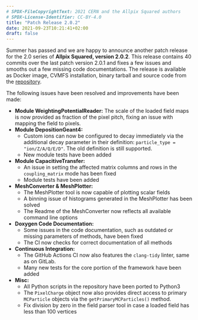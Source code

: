 ```yaml
---
# SPDX-FileCopyrightText: 2021 CERN and the Allpix Squared authors
# SPDX-License-Identifier: CC-BY-4.0
title: "Patch Release 2.0.2"
date: 2021-09-23T10:21:41+02:00
draft: false
---
```


Summer has passed and we are happy to announce another patch release for the 2.0 series of **Allpix Squared, version 2.0.2**.
This release contains 40 commits over the last patch version 2.0.1 and fixes a few issues and smooths out a few missing code documentations.
The release is available as Docker image, CVMFS installation, binary tarball and source code from the [repository](https://gitlab.cern.ch/allpix-squared/allpix-squared/).

The following issues have been resolved and improvements have been made:
<!--more-->

* **Module WeightingPotentialReader:** The scale of the loaded field maps is now provided as fraction of the pixel pitch, fixing an issue with mapping the field to pixels.
* **Module DepositionGeant4:**
   * Custom ions can now be configured to decay immediately via the additional decay parameter in their definition: `particle_type = "ion/Z/A/Q/E/D"`. The old definition is still supported.
   * New module tests have been added
* **Module CapacitiveTransfer:**
   * An issue in setting the affected matrix columns and rows in the `coupling_matrix` mode has been fixed
   * Module tests have been added
* **MeshConverter & MeshPlotter:**
   * The MeshPlotter tool is now capable of plotting scalar fields
   * A binning issue of histograms generated in the MeshPlotter has been solved
   * The Readme of the MeshConverter now reflects all available command line options
* **Doxygen Code Documentation:**
   * Some issues in the code documentation, such as outdated or missing parameters of methods, have been fixed
   * The CI now checks for correct documentation of all methods
* **Continuous Integration:**
   * The GitHub Actions CI now also features the `clang-tidy` linter, same as on GitLab.
   * Many new tests for the core portion of the framework have been added
* **Misc:**
   * All Python scripts in the repository have been ported to Python3
   * The `PixelCharge` object now also provides direct access to primary `MCParticle` objects via the `getPrimaryMCParticles()` method.
   * Fix division by zero in the field parser tool in case a loaded field has less than 100 vertices
